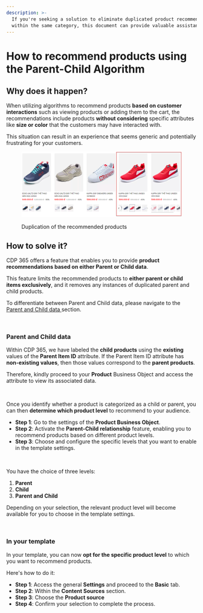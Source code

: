 ```yaml
---
description: >-
  If you're seeking a solution to eliminate duplicated product recommendations
  within the same category, this document can provide valuable assistance.
---
```


# How to recommend products using the Parent-Child Algorithm

## Why does it happen?

When utilizing algorithms to recommend products **based on customer interactions** such as viewing products or adding them to the cart, the recommendations include products **without considering** specific attributes like **size or color** that the customers may have interacted with.

This situation can result in an experience that seems generic and potentially frustrating for your customers.

<figure><img src="../../.gitbook/assets/image (2756).png" alt=""><figcaption><p>Duplication of the recommended products</p></figcaption></figure>

## How to solve it?

CDP 365 offers a feature that enables you to provide **product recommendations based on either Parent or Child data**.

This feature limits the recommended products to **either parent or child items exclusively**, and it removes any instances of duplicated parent and child products.

To differentiate between Parent and Child data, please navigate to the [Parent and Child data ](how-to-recommend-products-using-the-parent-child-algorithm.md#parent-and-child-data)section.

<figure><img src="https://lh7-rt.googleusercontent.com/docsz/AD_4nXd-uSRheMWKJFC4VRaxj8DkdNp_eJ5UX0OQ6aw26RBfuu--Ywzy37FvMU8jx-ssGZAOONt8G4Dim83yxt1AFYY4kMey1DhImEv8K1sYHH8-f9uqdYd1Y73CfNx7U9r21PJQsAWLAxlPo5tDsRHNY3vZoTHw?key=jqlrLHcQRq84j2mU-bHqrw" alt=""><figcaption></figcaption></figure>

### Parent and Child data

Within CDP 365, we have labeled the **child products** using the **existing** values of the **Parent Item ID** attribute. If the Parent Item ID attribute has **non-existing values**, then those values correspond to the **parent products**.

Therefore, kindly proceed to your **Product** Business Object and access the attribute to view its associated data.

<figure><img src="https://lh7-rt.googleusercontent.com/docsz/AD_4nXeBwgX88OE4wf4DfNtWbceaBNDHTETOKZ-tzi3Z4QHiH8-JGQUD2PXUcOWZuwco-fe8LUxWCXqZwtRd06Rv2-AS_6PWxpMDGPtXy8To3T-Hl5Re4UiJuC3_TPO22BluLsdvwIYIf16K-37-adeDtSbI-Ac?key=jqlrLHcQRq84j2mU-bHqrw" alt=""><figcaption></figcaption></figure>

Once you identify whether a product is categorized as a child or parent, you can then **determine which product level** to recommend to your audience.

* **Step 1**: Go to the settings of the **Product Business Object**.&#x20;
* **Step 2**: Activate the **Parent-Child relationship** feature, enabling you to recommend products based on different product levels.&#x20;
* **Step 3**: Choose and configure the specific levels that you want to enable in the template settings.

<figure><img src="https://lh7-rt.googleusercontent.com/docsz/AD_4nXeoJ64PS9hYJuM1VdZgW_PuFKznIhH4yeFzcBQIXQ0eXR9Gqswptw8qb6SilNGf22yA_PZjtFXbo_QbFE1v3v0fPnjUn67tG3cLrpCsTFi2mJqB2Iuqkob5EHNreQ-fFuMAaQp3lnuryNJEc-zn1CiDvIKY?key=jqlrLHcQRq84j2mU-bHqrw" alt=""><figcaption></figcaption></figure>

You have the choice of three levels:

1. **Parent**
2. **Child**
3. **Parent and Child**

Depending on your selection, the relevant product level will become available for you to choose in the template settings.

<figure><img src="https://lh7-rt.googleusercontent.com/docsz/AD_4nXcstz_yv685wceToUq_GJja4HX7f856efxLhV7-D8RMPsBYwYxGVbBFTEpmOAELBltpgNsG9TnEWgkL0gh2Uzt0HTEugto6walt_GcIJOd_14lXBlA8AbvnGpSZU3g5nayYI2MrJwt-VIivEnxLqjQoopQ?key=jqlrLHcQRq84j2mU-bHqrw" alt=""><figcaption></figcaption></figure>

### In your template

In your template, you can now **opt for the specific product level** to which you want to recommend products.

Here's how to do it:

* **Step 1**: Access the general **Settings** and proceed to the **Basic** tab.&#x20;
* **Step 2**: Within the **Content Sources** section.&#x20;
* **Step 3**: Choose the **Product source**&#x20;
* **Step 4**: Confirm your selection to complete the process.

<figure><img src="https://lh7-rt.googleusercontent.com/docsz/AD_4nXfxgs-Fi787lk1-wi3IaVtlbMQJjo7nGGlMrG6kQO1sSnlz7u2AcP77SHOm8vffAWfEz3Bf1m5yubG8tExWHHsHVETBVki9mNGMm02c7-K95B3cLV4Cqqr3qg30IOeb0FpAn0N4KtMXakVWX86ephdDDxU?key=jqlrLHcQRq84j2mU-bHqrw" alt=""><figcaption></figcaption></figure>
